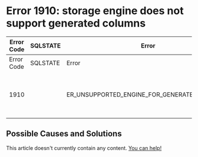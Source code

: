 
# Error 1910: storage engine does not support generated columns


| Error Code | SQLSTATE | Error | Description |
| --- | --- | --- | --- |
| Error Code | SQLSTATE | Error | Description |
| 1910 |  | ER_UNSUPPORTED_ENGINE_FOR_GENERATED_COLUMNS | %s storage engine does not support generated columns |




## Possible Causes and Solutions


This article doesn't currently contain any content. [You can help!](/kb/en/writing-and-editing-knowledge-base-articles/)

